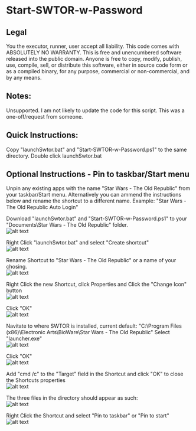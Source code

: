 # Start-SWTOR-w-Password

## Legal
You the executor, runner, user accept all liability.
This code comes with ABSOLUTELY NO WARRANTY.
This is free and unencumbered software released into the public domain.
Anyone is free to copy, modify, publish, use, compile, sell, or
distribute this software, either in source code form or as a compiled
binary, for any purpose, commercial or non-commercial, and by any
means.

## Notes:
Unsupported. I am not likely to update the code for this script. This was a one-off/request from someone.

## Quick Instructions:
Copy "launchSwtor.bat" and "Start-SWTOR-w-Password.ps1" to the same directory. Double click launchSwtor.bat

## Optional Instructions - Pin to taskbar/Start menu
Unpin any existing apps with the name "Star Wars - The Old Republic" from your taskbar/Start menu. Alternatively you can ammend the instructions below and rename the shortcut to a different name. Example: "Star Wars - The Old Republic Auto Login"

Download "launchSwtor.bat" and "Start-SWTOR-w-Password.ps1" to your "Documents\Star Wars - The Old Republic" folder.  
![alt text](https://raw.githubusercontent.com/awurthmann/Start-SWTOR-w-Password/main/optional/pics/1.%20Download%20to%20Folder.png)

Right Click "launchSwtor.bat" and select "Create shortcut"  
![alt text](https://raw.githubusercontent.com/awurthmann/Start-SWTOR-w-Password/main/optional/pics/2.%20Create%20Shortcut.png)

Rename Shortcut to "Star Wars - The Old Republic" or a name of your chosing.  
![alt text](https://raw.githubusercontent.com/awurthmann/Start-SWTOR-w-Password/main/optional/pics/3.%20Rename%20Shortcut.png)

Right Click the new Shortcut, click Properties and Click the "Change Icon" button  
![alt text](https://raw.githubusercontent.com/awurthmann/Start-SWTOR-w-Password/main/optional/pics/4.%20Right%20click%2C%20Change%20icon.png)

Click "OK"  
![alt text](https://raw.githubusercontent.com/awurthmann/Start-SWTOR-w-Password/main/optional/pics/5.%20Click%20ok.png)

Navitate to where SWTOR is installed, current default: "C:\Program Files (x86)\Electronic Arts\BioWare\Star Wars - The Old Republic"
Select "launcher.exe"  
![alt text](https://raw.githubusercontent.com/awurthmann/Start-SWTOR-w-Password/main/optional/pics/6.%20Nav%20to%20swtor%20Select%20launcher.png)

Click "OK"  
![alt text](https://github.com/awurthmann/Start-SWTOR-w-Password/blob/main/optional/pics/7.%20Click%20ok.png)

Add "cmd /c" to the "Target" field in the Shortcut and click "OK" to close the Shortcuts properties  
![alt text](https://raw.githubusercontent.com/awurthmann/Start-SWTOR-w-Password/main/optional/pics/8.%20Add%20cmd%20c%20to%20Target%20Click%20ok.png)

The three files in the directory should appear as such:  
![alt text](https://raw.githubusercontent.com/awurthmann/Start-SWTOR-w-Password/main/optional/pics/9.%20New%20Icon%20Look.png)

Right Click the Shortcut and select "Pin to taskbar" or "Pin to start"  
![alt text](https://raw.githubusercontent.com/awurthmann/Start-SWTOR-w-Password/main/optional/pics/10.%20Right%20click%20and%20pin%20to%20task%20or%20start.png)
